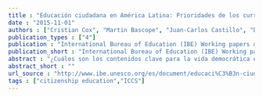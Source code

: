 ```yaml
---
title : "Educación ciudadana en América Latina: Prioridades de los currículos escolares"
date : "2015-11-01"
authors : ["Cristian Cox", "Martin Bascope", "Juan-Carlos Castillo", "Daniel Miranda", "Macarena Bonhomme"]
publication_types : ["4"]
publication : "International Bureau of Education (IBE) Working papers on Curriculum Issues (14). Geneva UNESCO"
publication_short : "International Bureau of Education (IBE) Working papers on Curriculum Issues (14). Geneva UNESCO"
abstract : "¿Cuáles son los contenidos clave para la vida democrática en los currículos de educación cívica y ciudadana en los países de América Latina? ¿Cuáles son las dimensiones y los valores más destacados? Este documento resume los resultados de un análisis comparativo de los currículos de educación cívica/ciudadana a nivel primario y secundario en seis países de la región que participaron en el Estudio Internacional de Educación Cívica y Ciudadana (ICCS-2009) realizado por la Asociación Internacional para la Evaluación del Rendimiento Educativo (IEA, por su sigla en inglés)."
abstract_short : ""
url_source : "http://www.ibe.unesco.org/es/document/educaci%C3%B3n-ciudadana-en-am%C3%A9rica-latina-prioridades-de-los-curr%C3%ADculos-escolares-documentos-de"
tags : ["citizenship education","ICCS"]
---
```

